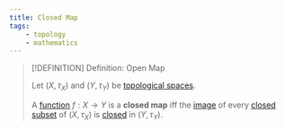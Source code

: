 ```yaml
---
title: Closed Map
tags:
    - topology
    - mathematics
---
```


>[!DEFINITION] Definition: Open Map
>
>Let $(X, \tau_X)$ and $(Y, \tau_Y)$ be [topological spaces](../Topological%20Spaces/index.md).
>
>A [function](../../Analysis/Functions/Functions.md) $f: X \to Y$ is a **closed map** iff the [image](../../Analysis/Functions/Functions.md) of every [closed subset](../Topological%20Spaces/Closed%20Sets.md) of $(X, \tau_X)$ is [closed](../Topological%20Spaces/Closed%20Sets.md) in $(Y, \tau_Y)$.
>